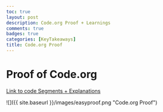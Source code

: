 ```yaml
---
toc: true
layout: post
description: Code.org Proof + Learnings
comments: true
badges: true
categories: [KeyTakeaways]
title: Code.org Proof
---
```


# Proof of Code.org 
[Link to code Segments + Explanations](https://prorichyman.github.io/CSA-Fastpages/keylearnings/2022/09/05/codeorg.html)

![]({{ site.baseurl }}/images/easyproof.png "Code.org Proof")